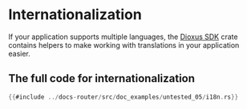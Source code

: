# Internationalization

If your application supports multiple languages, the [Dioxus SDK](https://github.com/DioxusLabs/sdk) crate contains helpers to make working with translations in your application easier.

## The full code for internationalization

```rust
{{#include ../docs-router/src/doc_examples/untested_05/i18n.rs}}
```
